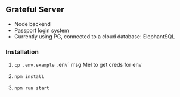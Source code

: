 ## Grateful Server

- Node backend
- Passport login system
- Currently using PG, connected to a cloud database: ElephantSQL

### Installation

1. `cp .env.example `.env`
   msg Mel to get creds for env

2. `npm install`

3. `npm run start`
